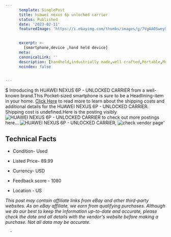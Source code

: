 ```yaml
---
      template: SinglePost
      title: huawei nexus 6p unlocked carrier
      status: Published
      date: '2023-02-11'
      featuredImage: 'https://i.ebayimg.com/thumbs/images/g/7VgAAOSwey5gOZX8/s-l225.jpg'
       

      excerpt: >-
        [smartphone,device ,hand held device]
      meta:
      canonicalLink: ''
      description: [handheld,industrially made,well crafted,Portable,Mobile,Compact,Convenient,Lightweight,Maneuverable,Man-portable,Miniature,Carriable,Hand-held,Light,Holdable,Transportable,Mobile device,Pocket-sized,On-the-go,Wireless,Cordless,Compact size,Convenient size, smartphone,device ,hand held device]
      noindex: false
      

---
```

$
      Introducing th HUAWEI NEXUS 6P - UNLOCKED CARRIER from a well-known brand.This Pocket-sized smartphone is sure to be a Headlining-item in your home. [Click Here](https://www.ebay.com/itm/154347945925?hash=item23efdabfc5%3Ag%3A7VgAAOSwey5gOZX8&mkevt=1&mkcid=1&mkrid=711-53200-19255-0&campid=%253CePNCampaignId%253E&customid=%253CreferenceId%253E&toolid=10049) to read more to learn about the shipping costs and additional details for the HUAWEI NEXUS 6P - UNLOCKED CARRIER. Shipping cost is undefined.Here is the posting visibly ![HUAWEI NEXUS 6P - UNLOCKED CARRIER](https://i.ebayimg.com/thumbs/images/g/7VgAAOSwey5gOZX8/s-l225.jpg) to check out more postings here... ![HUAWEI NEXUS 6P - UNLOCKED CARRIER](https://i.ebayimg.com/images/g/7VgAAOSwey5gOZX8/s-l1600.jpg), ![check vendor page](https://origin-galleryplus.ebayimg.com/ws/web/154347945925_2_0_1/225x225.jpg,https://origin-galleryplus.ebayimg.com/ws/web/154347945925_3_0_1/225x225.jpg,https://origin-galleryplus.ebayimg.com/ws/web/154347945925_4_0_1/225x225.jpg,https://origin-galleryplus.ebayimg.com/ws/web/154347945925_5_0_1/225x225.jpg,https://origin-galleryplus.ebayimg.com/ws/web/154347945925_6_0_1/225x225.jpg,https://origin-galleryplus.ebayimg.com/ws/web/154347945925_7_0_1/225x225.jpg)'

      

 ## Technical Facts 



     
      

 - Condition- Used 


      

 - Listed Price- 89.99 


      

 - Currency- USD 


      

 - Feedback score - 1080 


      

 - Location - US 


      
      

 *_This post may contain affiliate links from eBay and other third-party websites. As an eBay affiliate, we earn from qualifying purchases. Although we do our best to keep the information up-to-date and accurate, please check the date and all details with the vendor's website before making a purchase. Not all data may be accurate._*




      -
